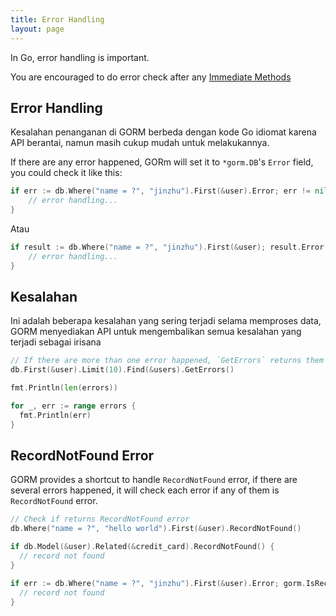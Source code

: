 ```yaml
---
title: Error Handling
layout: page
---
```

In Go, error handling is important.

You are encouraged to do error check after any [Immediate Methods](/docs/method_chaining.html#Immediate-Methods)

## Error Handling

Kesalahan penanganan di GORM berbeda dengan kode Go idiomat karena API berantai, namun masih cukup mudah untuk melakukannya.

If there are any error happened, GORm will set it to `*gorm.DB`'s `Error` field, you could check it like this:

```go
if err := db.Where("name = ?", "jinzhu").First(&user).Error; err != nil {
    // error handling...
}
```

Atau

```go
if result := db.Where("name = ?", "jinzhu").First(&user); result.Error != nil {
    // error handling...
}
```

## Kesalahan

Ini adalah beberapa kesalahan yang sering terjadi selama memproses data, GORM menyediakan API untuk mengembalikan semua kesalahan yang terjadi sebagai irisana

```go
// If there are more than one error happened, `GetErrors` returns them as `[]error`
db.First(&user).Limit(10).Find(&users).GetErrors()

fmt.Println(len(errors))

for _, err := range errors {
  fmt.Println(err)
}
```

## RecordNotFound Error

GORM provides a shortcut to handle `RecordNotFound` error, if there are several errors happened, it will check each error if any of them is `RecordNotFound` error.

```go
// Check if returns RecordNotFound error
db.Where("name = ?", "hello world").First(&user).RecordNotFound()

if db.Model(&user).Related(&credit_card).RecordNotFound() {
  // record not found
}

if err := db.Where("name = ?", "jinzhu").First(&user).Error; gorm.IsRecordNotFoundError(err) {
  // record not found
}
```